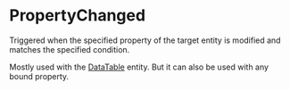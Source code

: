 # PropertyChanged

Triggered when the specified property of the target entity is modified
and matches the specified condition.

Mostly used with the [DataTable](./Entity/DataTable) entity. But it can
also be used with any bound property.
